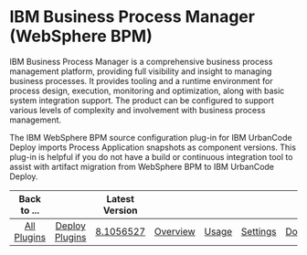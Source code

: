 
# IBM Business Process Manager (WebSphere BPM)

IBM Business Process Manager is a comprehensive business process management platform, providing full visibility and insight to managing business processes. It provides tooling and a runtime environment for process design, execution, monitoring and optimization, along with basic system integration support. The product can be configured to support various levels of complexity and involvement with business process management.


The IBM WebSphere BPM source configuration plug-in for IBM UrbanCode Deploy imports Process Application snapshots as component versions. This plug-in is helpful if you do not have a build or continuous integration tool to assist with artifact migration from WebSphere BPM to IBM UrbanCode Deploy.


|Back to ...||Latest Version|||||
| :---: | :---: | :---: | :---: | :---: | :---: | :---: |
|[All Plugins](../../index.md)|[Deploy Plugins](../README.md)|[8.1056527](https://raw.githubusercontent.com/UrbanCode/IBM-UCD-PLUGINS/main/files/WebSphereBPMSourceConfig/WebSphereBPMSourceConfig-8.1056527.zip)|[Overview](overview.md)|[Usage](usage.md)|[Settings](settings.md)|[Downloads](downloads.md)|
